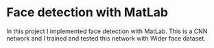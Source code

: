 # Face detection with MatLab

In this project I implemented face detection with MatLab. This is a CNN network and I trained and tested this network with Wider face dataset.
